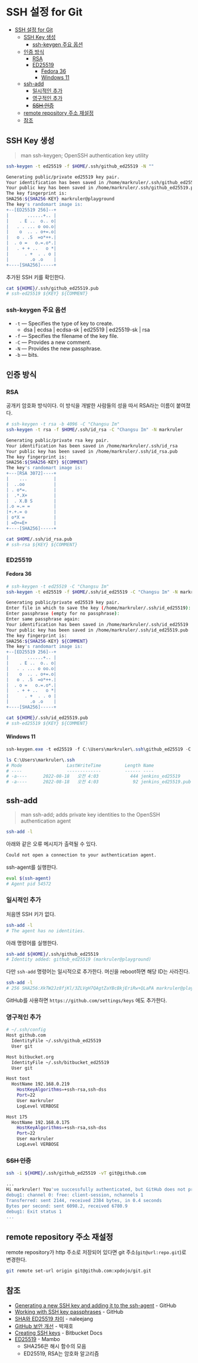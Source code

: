 # SSH 설정 for Git

- [SSH 설정 for Git](#ssh-설정-for-git)
  - [SSH Key 생성](#ssh-key-생성)
    - [ssh-keygen 주요 옵션](#ssh-keygen-주요-옵션)
  - [인증 방식](#인증-방식)
    - [RSA](#rsa)
    - [ED25519](#ed25519)
      - [Fedora 36](#fedora-36)
      - [Windows 11](#windows-11)
  - [ssh-add](#ssh-add)
    - [일시적인 추가](#일시적인-추가)
    - [영구적인 추가](#영구적인-추가)
    - [~~SSH 인증~~](#ssh-인증)
  - [remote repository 주소 재설정](#remote-repository-주소-재설정)
  - [참조](#참조)

## SSH Key 생성

> man ssh-keygen; OpenSSH authentication key utility

```sh
ssh-keygen -t ed25519 -f $HOME/.ssh/github_ed25519 -N ""
```

```sh
Generating public/private ed25519 key pair.
Your identification has been saved in /home/markruler/.ssh/github_ed25519
Your public key has been saved in /home/markruler/.ssh/github_ed25519.pub
The key fingerprint is:
SHA256:${SHA256-KEY} markruler@playground
The key's randomart image is:
+--[ED25519 256]--+
|       ......+.. |
|    . E ..  o.. o|
|   . . ... o oo.o|
|    o  .. . o+=.o|
|   o . .S  =o*++.|
|  . o =   o.=.o*.|
|   . + + ..   o *|
|      . +  . . o |
|        .o .o    |
+----[SHA256]-----+
```

추가된 SSH 키를 확인한다.

```sh
cat ${HOME}/.ssh/github_ed25519.pub
# ssh-ed25519 ${KEY} ${COMMENT}
```

### ssh-keygen 주요 옵션

- `-t` — Specifies the type of key to create.
  - dsa | ecdsa | ecdsa-sk | ed25519 | ed25519-sk | rsa
- `-f` — Specifies the filename of the key file.
- `-C` — Provides a new comment.
- `-N` — Provides the new passphrase.
- `-b` — bits.

## 인증 방식

### RSA

공개키 암호화 방식이다.
이 방식을 개발한 사람들의 성을 따서 RSA라는 이름이 붙여졌다.

```sh
# ssh-keygen -t rsa -b 4096 -C "Changsu Im"
ssh-keygen -t rsa -f $HOME/.ssh/id_rsa -C "Changsu Im" -N markruler
```

```sh
Generating public/private rsa key pair.
Your identification has been saved in /home/markruler/.ssh/id_rsa
Your public key has been saved in /home/markruler/.ssh/id_rsa.pub
The key fingerprint is:
SHA256:${SHA256-KEY} ${COMMENT}
The key's randomart image is:
+---[RSA 3072]----+
|    ...          |
|  ..oo           |
| . o*=.          |
|  .*.X+          |
|  . X.B S        |
|.o =.= =         |
|+.+.= o          |
| o*X =           |
| =O+=E+          |
+----[SHA256]-----+
```

```sh
cat $HOME/.ssh/id_rsa.pub
# ssh-rsa ${KEY} ${COMMENT}
```

### ED25519

#### Fedora 36

```sh
# ssh-keygen -t ed25519 -C "Changsu Im"
ssh-keygen -t ed25519 -f $HOME/.ssh/id_ed25519 -C "Changsu Im" -N markruler
```

```sh
Generating public/private ed25519 key pair.
Enter file in which to save the key (/home/markruler/.ssh/id_ed25519): 
Enter passphrase (empty for no passphrase): 
Enter same passphrase again: 
Your identification has been saved in /home/markruler/.ssh/id_ed25519
Your public key has been saved in /home/markruler/.ssh/id_ed25519.pub
The key fingerprint is:
SHA256:${SHA256-KEY} ${COMMENT}
The key's randomart image is:
+--[ED25519 256]--+
|       ......+.. |
|    . E ..  o.. o|
|   . . ... o oo.o|
|    o  .. . o+=.o|
|   o . .S  =o*++.|
|  . o =   o.=.o*.|
|   . + + ..   o *|
|      . +  . . o |
|        .o .o    |
+----[SHA256]-----+
```

```sh
cat ${HOME}/.ssh/id_ed25519.pub
# ssh-ed25519 ${KEY} ${COMMENT}

```

#### Windows 11

```ps1
ssh-keygen.exe -t ed25519 -f C:\Users\markruler\.ssh\github_ed25519 -C "comment" -N `"`"
```

```ps1
ls C:\Users\markruler\.ssh
# Mode                 LastWriteTime         Length Name
# ----                 -------------         ------ ----
# -a----      2022-08-18   오전 4:03            444 jenkins_ed25519
# -a----      2022-08-18   오전 4:03             92 jenkins_ed25519.pub
```

## ssh-add

> man ssh-add; adds private key identities to the OpenSSH authentication agent

```sh
ssh-add -l
```

아래와 같은 오류 메시지가 출력될 수 있다.

```sh
Could not open a connection to your authentication agent.
```

ssh-agent를 실행한다.

```sh
eval $(ssh-agent)
# Agent pid 54572
```

### 일시적인 추가

처음엔 SSH 키가 없다.

```sh
ssh-add -l
# The agent has no identities.
```

아래 명령어를 실행한다.

```sh
ssh-add ${HOME}/.ssh/github_ed25519
# Identity added: github_ed25519 (markruler@playground)
```

다만 `ssh-add` 명령어는 일시적으로 추가한다.
머신을 reboot하면 해당 ID는 사라진다.

```sh
ssh-add -l
# 256 SHA256:XkTW2Jz8fjKl/3ZLVgH7QAgtZaYBcBkjEriRw+QLaPA markruler@playground (ED25519)
```

GitHub를 사용하면 `https://github.com/settings/keys` 에도 추가한다.

### 영구적인 추가

```sh
# ~/.ssh/config
Host github.com
  IdentityFile ~/.ssh/github_ed25519
  User git

Host bitbucket.org
  IdentityFile ~/.ssh/bitbucket_ed25519
  User git

Host tost
  HostName 192.168.0.219
    HostKeyAlgorithms=+ssh-rsa,ssh-dss
    Port=22
    User markruler
    LogLevel VERBOSE

Host 175
  HostName 192.168.0.175
    HostKeyAlgorithms=+ssh-rsa,ssh-dss
    Port=22
    User markruler
    LogLevel VERBOSE
```

### ~~SSH 인증~~

```bash
ssh -i ${HOME}/.ssh/github_ed25519 -vT git@github.com

...
Hi markruler! You've successfully authenticated, but GitHub does not provide shell access.
debug1: channel 0: free: client-session, nchannels 1
Transferred: sent 2144, received 2384 bytes, in 0.4 seconds
Bytes per second: sent 6098.2, received 6780.9
debug1: Exit status 1
...
```

## remote repository 주소 재설정

remote repository가 http 주소로 저장되어 있다면
git 주소(`git@url:repo.git`)로 변경한다.

```bash
git remote set-url origin git@github.com:xpdojo/git.git
```

## 참조

- [Generating a new SSH key and adding it to the ssh-agent](https://docs.github.com/en/authentication/connecting-to-github-with-ssh/generating-a-new-ssh-key-and-adding-it-to-the-ssh-agent) - GitHub
- [Working with SSH key passphrases](https://docs.github.com/en/authentication/connecting-to-github-with-ssh/working-with-ssh-key-passphrases) - GitHub
- [SHA와 ED25519 차이](https://naleejang.tistory.com/218) - naleejang
- [GitHub 보안 개선](https://www.youtube.com/watch?v=tl0mZq5yLYw) - 박재호
- [Creating SSH keys](https://confluence.atlassian.com/bitbucketserver075/creating-ssh-keys-1018784892.html) - Bitbucket Docs
- [ED25519](https://kdevkr.github.io/ed25519/) - Mambo
  - SHA256은 해시 함수의 모음
  - ED25519, RSA는 암호화 알고리즘

